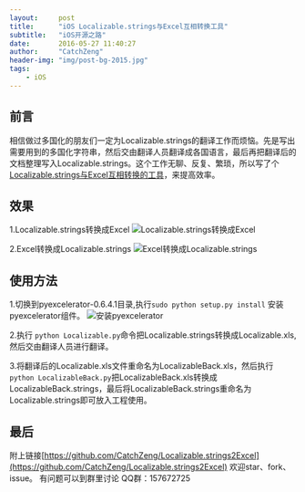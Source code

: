 ```yaml
---
layout:     post
title:      "iOS Localizable.strings与Excel互相转换工具"
subtitle:   "iOS开源之路"
date:       2016-05-27 11:40:27 
author:     "CatchZeng"
header-img: "img/post-bg-2015.jpg"
tags:
    - iOS
---
```

<span id="busuanzi_container_page_pv"></span>

## 前言
相信做过多国化的朋友们一定为Localizable.strings的翻译工作而烦恼。先是写出需要用到的多国化字符串，然后交由翻译人员翻译成各国语言，最后再把翻译后的文档整理写入Localizable.strings。这个工作无聊、反复、繁琐，所以写了个[Localizable.strings与Excel互相转换的工具](https://github.com/CatchZeng/Localizable.strings2Excel)，来提高效率。

## 效果
1.Localizable.strings转换成Excel
![Localizable.strings转换成Excel](https://github.com/CatchZeng/Localizable.strings2Excel/raw/master/imgs/stoe.jpg)

2.Excel转换成Localizable.strings
![Excel转换成Localizable.strings](https://github.com/CatchZeng/Localizable.strings2Excel/raw/master/imgs/etos.jpg)

## 使用方法
1.切换到pyexcelerator-0.6.4.1目录,执行```sudo python setup.py install``` 安装pyexcelerator组件。
![安装pyexcelerator](https://github.com/CatchZeng/Localizable.strings2Excel/raw/master/imgs/installpy.jpg)

2.执行 ```python Localizable.py```命令把Localizable.strings转换成Localizable.xls,然后交由翻译人员进行翻译。

3.将翻译后的Localizable.xls文件重命名为LocalizableBack.xls，然后执行```python LocalizableBack.py```把LocalizableBack.xls转换成LocalizableBack.strings，最后将LocalizableBack.strings重命名为Localizable.strings即可放入工程使用。


## 最后
附上链接[https://github.com/CatchZeng/Localizable.strings2Excel](https://github.com/CatchZeng/Localizable.strings2Excel) 欢迎star、fork、issue。
有问题可以到群里讨论 QQ群：157672725
